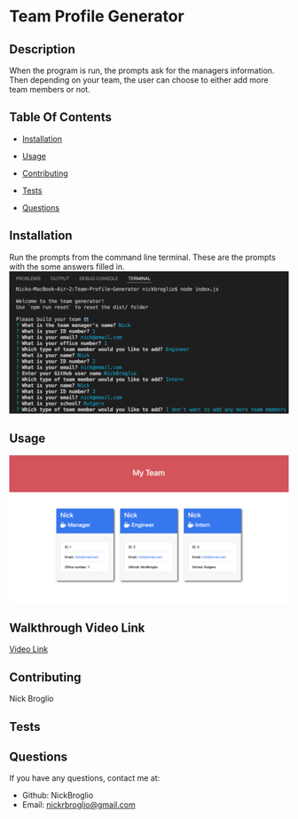 # Team Profile Generator

  

  ## Description
  When the program is run, the prompts ask for the managers information. Then depending on your team, the user can choose to either add more team members or not.
  
  ## Table Of Contents
  * [Installation](#installation)
  * [Usage](#usage)
  
  * [Contributing](#contributing)
  * [Tests](#tests)
  * [Questions](#questions)
  
  ## Installation
  Run the prompts from the command line terminal.
  These are the prompts with the some answers filled in.
  ![code](./images/code.png)

  ## Usage
  ![html](./images/html.png)
  
  ## Walkthrough Video Link
  [Video Link](https://www.youtube.com/watch?v=_1BH2VNQ7D4)
  
  
  ## Contributing
  Nick Broglio
  
  ## Tests
  
  
  ## Questions 
  If you have any questions, contact me at:
  
  * Github: NickBroglio
  * Email: nickrbroglio@gmail.com
  
